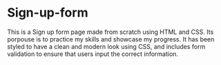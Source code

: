 # Sign-up-form
This is a Sign up form page made from scratch using HTML and CSS. Its porpouse is to practice my skills and showcase my progress. It has been styled to have a clean and modern look using CSS, and includes form validation to ensure that users input the correct information.
